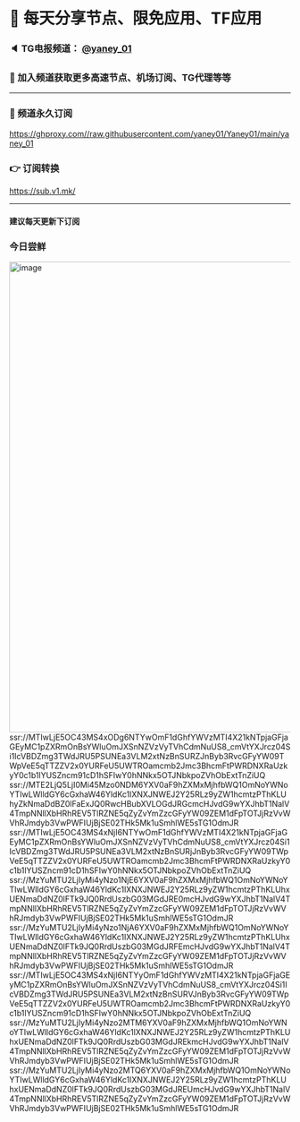 # 🚀 每天分享节点、限免应用、TF应用
### 🔈 TG电报频道： [@yaney_01](https://t.me/yaney_01) 
### 🔔 加入频道获取更多高速节点、机场订阅、TG代理等等  
***
### 🔗  频道永久订阅
   https://ghproxy.com//raw.githubusercontent.com/yaney01/Yaney01/main/yaney_01
### 👉  订阅转换
   https://sub.v1.mk/
***
#### 建议每天更新下订阅
### 今日尝鲜
<img width="841" alt="image" src="https://user-images.githubusercontent.com/53202722/217396555-c5efdbf2-2278-4a45-9ec3-9831b019764e.png">
ssr://MTIwLjE5OC43MS4xODg6NTYwOmF1dGhfYWVzMTI4X21kNTpjaGFjaGEyMC1pZXRmOnBsYWluOmJXSnNZVzVyTVhCdmNuUS8_cmVtYXJrcz04Si1IcVBDZmg3TWdJRU5PSUNEa3VLM2xtNzBnSURZJnByb3RvcGFyYW09TWpVeE5qTTZZV2x0YURFeU5UWTROamcmb2Jmc3BhcmFtPWRDNXRaUzkyY0c1b1lYUSZncm91cD1hSFIwY0hNNkx5OTJNbkpoZVhObExtTnZiUQ
ssr://MTE2LjQ5LjI0Mi45Mzo0NDM6YXV0aF9hZXMxMjhfbWQ1OmNoYWNoYTIwLWlldGY6cGxhaW46YldKc1lXNXJNWEJ2Y25RLz9yZW1hcmtzPThKLUhyZkNmaDdBZ0lFaExJQ0RwcHBubXVLOGdJRGcmcHJvdG9wYXJhbT1NalV4TmpNNllXbHRhREV5TlRZNE5qZyZvYmZzcGFyYW09ZEM1dFpTOTJjRzVvWVhRJmdyb3VwPWFIUjBjSE02THk5Mk1uSmhlWE5sTG1OdmJR
ssr://MTIwLjE5OC43MS4xNjI6NTYwOmF1dGhfYWVzMTI4X21kNTpjaGFjaGEyMC1pZXRmOnBsYWluOmJXSnNZVzVyTVhCdmNuUS8_cmVtYXJrcz04Si1IcVBDZmg3TWdJRU5PSUNEa3VLM2xtNzBnSURjJnByb3RvcGFyYW09TWpVeE5qTTZZV2x0YURFeU5UWTROamcmb2Jmc3BhcmFtPWRDNXRaUzkyY0c1b1lYUSZncm91cD1hSFIwY0hNNkx5OTJNbkpoZVhObExtTnZiUQ
ssr://MzYuMTU2LjIyMi4yNzo1NjE6YXV0aF9hZXMxMjhfbWQ1OmNoYWNoYTIwLWlldGY6cGxhaW46YldKc1lXNXJNWEJ2Y25RLz9yZW1hcmtzPThKLUhxUENmaDdNZ0lFTk9JQ0RrdUszbG03MGdJRE0mcHJvdG9wYXJhbT1NalV4TmpNNllXbHRhREV5TlRZNE5qZyZvYmZzcGFyYW09ZEM1dFpTOTJjRzVvWVhRJmdyb3VwPWFIUjBjSE02THk5Mk1uSmhlWE5sTG1OdmJR
ssr://MzYuMTU2LjIyMi4yNzo1NjA6YXV0aF9hZXMxMjhfbWQ1OmNoYWNoYTIwLWlldGY6cGxhaW46YldKc1lXNXJNWEJ2Y25RLz9yZW1hcmtzPThKLUhxUENmaDdNZ0lFTk9JQ0RrdUszbG03MGdJRFEmcHJvdG9wYXJhbT1NalV4TmpNNllXbHRhREV5TlRZNE5qZyZvYmZzcGFyYW09ZEM1dFpTOTJjRzVvWVhRJmdyb3VwPWFIUjBjSE02THk5Mk1uSmhlWE5sTG1OdmJR
ssr://MTIwLjE5OC43MS4xNjI6NTYyOmF1dGhfYWVzMTI4X21kNTpjaGFjaGEyMC1pZXRmOnBsYWluOmJXSnNZVzVyTVhCdmNuUS8_cmVtYXJrcz04Si1IcVBDZmg3TWdJRU5PSUNEa3VLM2xtNzBnSURVJnByb3RvcGFyYW09TWpVeE5qTTZZV2x0YURFeU5UWTROamcmb2Jmc3BhcmFtPWRDNXRaUzkyY0c1b1lYUSZncm91cD1hSFIwY0hNNkx5OTJNbkpoZVhObExtTnZiUQ
ssr://MzYuMTU2LjIyMi4yNzo2MTM6YXV0aF9hZXMxMjhfbWQ1OmNoYWNoYTIwLWlldGY6cGxhaW46YldKc1lXNXJNWEJ2Y25RLz9yZW1hcmtzPThKLUhxUENmaDdNZ0lFTk9JQ0RrdUszbG03MGdJREkmcHJvdG9wYXJhbT1NalV4TmpNNllXbHRhREV5TlRZNE5qZyZvYmZzcGFyYW09ZEM1dFpTOTJjRzVvWVhRJmdyb3VwPWFIUjBjSE02THk5Mk1uSmhlWE5sTG1OdmJR
ssr://MzYuMTU2LjIyMi4yNzo2MTQ6YXV0aF9hZXMxMjhfbWQ1OmNoYWNoYTIwLWlldGY6cGxhaW46YldKc1lXNXJNWEJ2Y25RLz9yZW1hcmtzPThKLUhxUENmaDdNZ0lFTk9JQ0RrdUszbG03MGdJREUmcHJvdG9wYXJhbT1NalV4TmpNNllXbHRhREV5TlRZNE5qZyZvYmZzcGFyYW09ZEM1dFpTOTJjRzVvWVhRJmdyb3VwPWFIUjBjSE02THk5Mk1uSmhlWE5sTG1OdmJR
